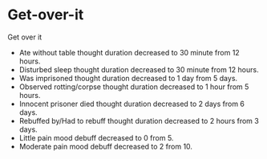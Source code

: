 # Get-over-it
Get over it

- Ate without table thought duration decreased to 30 minute from 12 hours.
- Disturbed sleep thought duration decreased to 30 minute from 12 hours.
- Was imprisoned thought duration decreased to 1 day from 5 days.
- Observed rotting/corpse thought duration decreased to 1 hour from 5 hours.
- Innocent prisoner died thought duration decreased to 2 days from 6 days.
- Rebuffed by/Had to rebuff thought duration decreased to 2 hours from 3 days.
- Little pain mood debuff decreased to 0 from 5.
- Moderate pain mood debuff decreased to 2 from 10.

